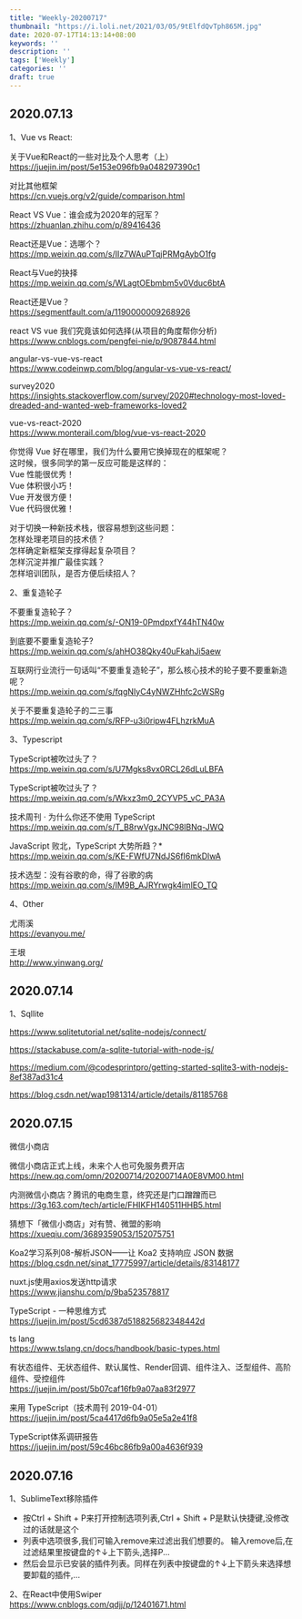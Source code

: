 ```yaml
---
title: "Weekly-20200717"
thumbnail: "https://i.loli.net/2021/03/05/9tElfdQvTph865M.jpg"
date: 2020-07-17T14:13:14+08:00
keywords: ''
description: ''
tags: ['Weekly']
categories: ''
draft: true
---
```


## 2020.07.13

1、Vue vs React:

关于Vue和React的一些对比及个人思考（上）  
https://juejin.im/post/5e153e096fb9a048297390c1

对比其他框架  
https://cn.vuejs.org/v2/guide/comparison.html

React VS Vue：谁会成为2020年的冠军？  
https://zhuanlan.zhihu.com/p/89416436

React还是Vue：选哪个？  
https://mp.weixin.qq.com/s/IIz7WAuPTqjPRMgAybO1fg

React与Vue的抉择  
https://mp.weixin.qq.com/s/WLagtOEbmbm5v0Vduc6btA

React还是Vue？  
https://segmentfault.com/a/1190000009268926

react VS vue 我们究竟该如何选择(从项目的角度帮你分析)  
https://www.cnblogs.com/pengfei-nie/p/9087844.html

angular-vs-vue-vs-react  
https://www.codeinwp.com/blog/angular-vs-vue-vs-react/

survey2020  
https://insights.stackoverflow.com/survey/2020#technology-most-loved-dreaded-and-wanted-web-frameworks-loved2

vue-vs-react-2020  
https://www.monterail.com/blog/vue-vs-react-2020

你觉得 Vue 好在哪里，我们为什么要用它换掉现在的框架呢？  
这时候，很多同学的第一反应可能是这样的：  
Vue 性能很优秀！  
Vue 体积很小巧！  
Vue 开发很方便！  
Vue 代码很优雅！  

对于切换一种新技术栈，很容易想到这些问题：  
怎样处理老项目的技术债？  
怎样确定新框架支撑得起复杂项目？  
怎样沉淀并推广最佳实践？  
怎样培训团队，是否方便后续招人？  

2、重复造轮子  

不要重复造轮子？  
https://mp.weixin.qq.com/s/-ON19-0PmdpxfY44hTN40w

到底要不要重复造轮子?   
https://mp.weixin.qq.com/s/ahHO38Qky40uFkahJi5aew

互联网行业流行一句话叫“不要重复造轮子”，那么核心技术的轮子要不要重新造呢？  
https://mp.weixin.qq.com/s/fqgNIyC4yNWZHhfc2cWSRg

关于不要重复造轮子的二三事  
https://mp.weixin.qq.com/s/RFP-u3i0ripw4FLhzrkMuA

3、Typescript  

TypeScript被吹过头了？  
https://mp.weixin.qq.com/s/U7Mgks8vx0RCL26dLuLBFA

TypeScript被吹过头了？  
https://mp.weixin.qq.com/s/Wkxz3m0_2CYVP5_vC_PA3A

技术周刊 · 为什么你还不使用 TypeScript  
https://mp.weixin.qq.com/s/T_B8rwVgxJNC98lBNq-JWQ
 
JavaScript 败北，TypeScript 大势所趋？*  
https://mp.weixin.qq.com/s/KE-FWfU7NdJS6fI6mkDlwA

技术选型：没有谷歌的命，得了谷歌的病  
https://mp.weixin.qq.com/s/IM9B_AJRYrwgk4imlEO_TQ

4、Other

尤雨溪  
https://evanyou.me/

王垠  
http://www.yinwang.org/


## 2020.07.14

1、Sqllite  

https://www.sqlitetutorial.net/sqlite-nodejs/connect/  

https://stackabuse.com/a-sqlite-tutorial-with-node-js/  

https://medium.com/@codesprintpro/getting-started-sqlite3-with-nodejs-8ef387ad31c4  

https://blog.csdn.net/wap1981314/article/details/81185768  

## 2020.07.15

微信小商店

微信小商店正式上线，未来个人也可免服务费开店  
https://new.qq.com/omn/20200714/20200714A0E8VM00.html

内测微信小商店？腾讯的电商生意，终究还是门口蹭蹭而已  
https://3g.163.com/tech/article/FHIKFH140511HHB5.html

猜想下「微信小商店」对有赞、微盟的影响  
https://xueqiu.com/3689359053/152075751

Koa2学习系列08-解析JSON——让 Koa2 支持响应 JSON 数据  
https://blog.csdn.net/sinat_17775997/article/details/83148177

nuxt.js使用axios发送http请求  
https://www.jianshu.com/p/9ba523578817

TypeScript - 一种思维方式  
https://juejin.im/post/5cd6387d518825682348442d

ts lang  
https://www.tslang.cn/docs/handbook/basic-types.html

有状态组件、无状态组件、默认属性、Render回调、组件注入、泛型组件、高阶组件、受控组件  
https://juejin.im/post/5b07caf16fb9a07aa83f2977

来用 TypeScript（技术周刊 2019-04-01）  
https://juejin.im/post/5ca4417d6fb9a05e5a2e41f8

TypeScript体系调研报告  
https://juejin.im/post/59c46bc86fb9a00a4636f939

## 2020.07.16

1、SublimeText移除插件   

- 按Ctrl + Shift + P来打开控制选项列表,Ctrl + Shift + P是默认快捷键,没修改过的话就是这个
- 列表中选项很多,我们可输入remove来过滤出我们想要的。 输入remove后,在过滤结果里按键盘的↑↓上下箭头,选择P...
- 然后会显示已安装的插件列表。同样在列表中按键盘的↑↓上下箭头来选择想要卸载的插件,...

2、在React中使用Swiper  
https://www.cnblogs.com/qdjj/p/12401671.html

